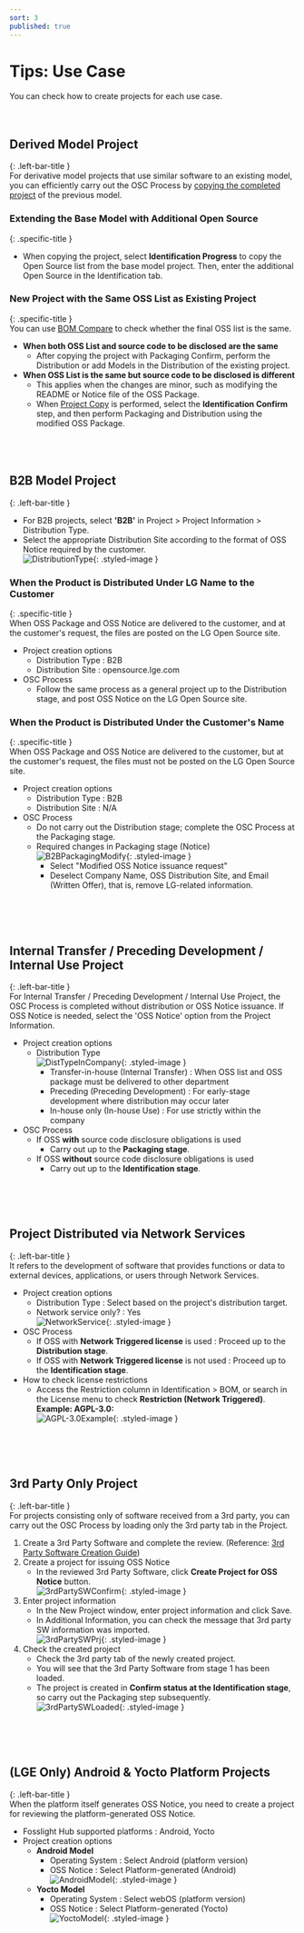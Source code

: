 ```yaml
---
sort: 3
published: true
---
```


# Tips: Use Case
You can check how to create projects for each use case.  
<br><br>

## Derived Model Project  
{: .left-bar-title }  
For derivative model projects that use similar software to an existing model,  
you can efficiently carry out the OSC Process by [copying the completed project](https://fosslight.org/hub-guide-en/tips/2_project/2_using_project_info/#project-copy) of the previous model.  

### Extending the Base Model with Additional Open Source   
{: .specific-title }  
- When copying the project, select **Identification Progress** to copy the Open Source list from the base model project. Then, enter the additional Open Source in the Identification tab.  


### New Project with the Same OSS List as Existing Project   
{: .specific-title }  
You can use [BOM Compare](https://fosslight.org/hub-guide-en/tips/2_project/2_using_project_info/#bom-compare) to check whether the final OSS list is the same.<br>
- **When both OSS List and source code to be disclosed are the same**  
  - After copying the project with Packaging Confirm, perform the Distribution or add Models in the Distribution of the existing project.     
- **When OSS List is the same but source code to be disclosed is different**  
  - This applies when the changes are minor, such as modifying the README or Notice file of the OSS Package.    
  - When [Project Copy](https://fosslight.org/hub-guide/tips/2_project/2_using_project_info/#project-%EB%B3%B5%EC%82%AC) is performed, select the **Identification Confirm** step, and then perform Packaging and Distribution using the modified OSS Package.  
<br><br><br>  

## B2B Model Project  
{: .left-bar-title }  
- For B2B projects, select **'B2B'** in Project > Project Information > Distribution Type.  
- Select the appropriate Distribution Site according to the format of OSS Notice required by the customer.<br>
  ![DistributionType](../images/usecase/dist_type/distribution_type_site.png){: .styled-image } 
   
### When the Product is Distributed Under LG Name to the Customer  
{: .specific-title }  
When OSS Package and OSS Notice are delivered to the customer, and at the customer's request, the files are posted on the LG Open Source site.  
- Project creation options  
    - Distribution Type : B2B   
    - Distribution Site : opensource.lge.com  
- OSC Process  
    - Follow the same process as a general project up to the Distribution stage, and post OSS Notice on the LG Open Source site.   


### When the Product is Distributed Under the Customer's Name  
{: .specific-title }      
When OSS Package and OSS Notice are delivered to the customer, but at the customer's request, the files must not be posted on the LG Open Source site.  
- Project creation options    
  - Distribution Type : B2B
  - Distribution Site : N/A  
- OSC Process  
    - Do not carry out the Distribution stage; complete the OSC Process at the Packaging stage.  
    - Required changes in Packaging stage (Notice)  
        ![B2BPackagingModify](../images/usecase/dist_type/b2b_packaging_modify.png){: .styled-image }  
        - Select "Modified OSS Notice issuance request"    
        - Deselect Company Name, OSS Distribution Site, and Email (Written Offer), that is, remove LG-related information.      

<br><br><br>

## Internal Transfer / Preceding Development / Internal Use Project  
{: .left-bar-title }  
For Internal Transfer / Preceding Development / Internal Use Project, the OSC Process is completed without distribution or OSS Notice issuance. If OSS Notice is needed, select the 'OSS Notice' option from the Project Information.   
- Project creation options  
    - Distribution Type  
    ![DistTypeInCompany](../images/usecase/dist_type/distribution_type.png){: .styled-image }  
        - Transfer-in-house (Internal Transfer) : When OSS list and OSS package must be delivered to other department  
        - Preceding (Preceding Development) : For early-stage development where distribution may occur later  
        - In-house only (In-house Use) : For use strictly within the company  
- OSC Process  
    - If OSS **with** source code disclosure obligations is used  
        - Carry out up to the **Packaging stage**.  
    - If OSS **without** source code disclosure obligations is used  
        - Carry out up to the **Identification stage**.  

<br><br><br>

## Project Distributed via Network Services  
{: .left-bar-title }  
It refers to the development of software that provides functions or data to external devices, applications, or users through Network Services.   
- Project creation options  
    - Distribution Type : Select based on the project's distribution target.  
    - Network service only? : Yes  
    ![NetworkService](../images/usecase/dist_type/network_service_yes.png){: .styled-image }  
- OSC Process    
    - If OSS with **Network Triggered license** is used : Proceed up to the **Distribution stage**.   
    - If OSS with **Network Triggered license** is not used : Proceed up to the **Identification stage**.   
- How to check license restrictions 
    - Access the Restriction column in Identification > BOM, or search in the License menu to check **Restriction (Network Triggered)**.
    **Example: AGPL-3.0:** <br/>
    ![AGPL-3.0Example](../images/usecase/dist_type/network_restriction.png){: .styled-image } 

<br><br><br>

## 3rd Party Only Project     
{: .left-bar-title }     
For projects consisting only of software received from a 3rd party, you can carry out the OSC Process by loading only the 3rd party tab in the Project.<br>   
1. Create a 3rd Party Software and complete the review. (Reference: [3rd Party Software Creation Guide](../../menu/5_third-party.md))  
2. Create a project for issuing OSS Notice  
    - In the reviewed 3rd Party Software, click **Create Project for OSS Notice** button.  
    ![3rdPartySWConfirm](../images/usecase/dist_type/3rdsw_only.png){: .styled-image }   
3. Enter project information  
    - In the New Project window, enter project information and click Save.  
    - In Additional Information, you can check the message that 3rd party SW information was imported.  
    ![3rdPartySWPrj](../images/usecase/dist_type/3rdsw_new_prj.png){: .styled-image } 
4. Check the created project  
    - Check the 3rd party tab of the newly created project.  
    - You will see that the 3rd Party Software from stage 1 has been loaded.  
    - The project is created in **Confirm status at the Identification stage**, so carry out the Packaging step subsequently.  
    ![3rdPartySWLoaded](../images/usecase/dist_type/3rdsw_prj_loaded.png){: .styled-image } 

<br><br><br>  

## (LGE Only) Android & Yocto Platform Projects  
{: .left-bar-title }  
When the platform itself generates OSS Notice, you need to create a project for reviewing the platform-generated OSS Notice.
- Fosslight Hub supported platforms : Android, Yocto    
- Project creation options  
    - **Android Model**  
        - Operating System : Select Android (platform version)  
        - OSS Notice : Select Platform-generated (Android)  
        ![AndroidModel](../images/usecase/dist_type/android_prj.png){: .styled-image }
    - **Yocto Model**  
        - Operating System : Select webOS (platform version)  
        - OSS Notice : Select Platform-generated (Yocto)  
        ![YoctoModel](../images/usecase/dist_type/yocto_prj.png){: .styled-image }  
